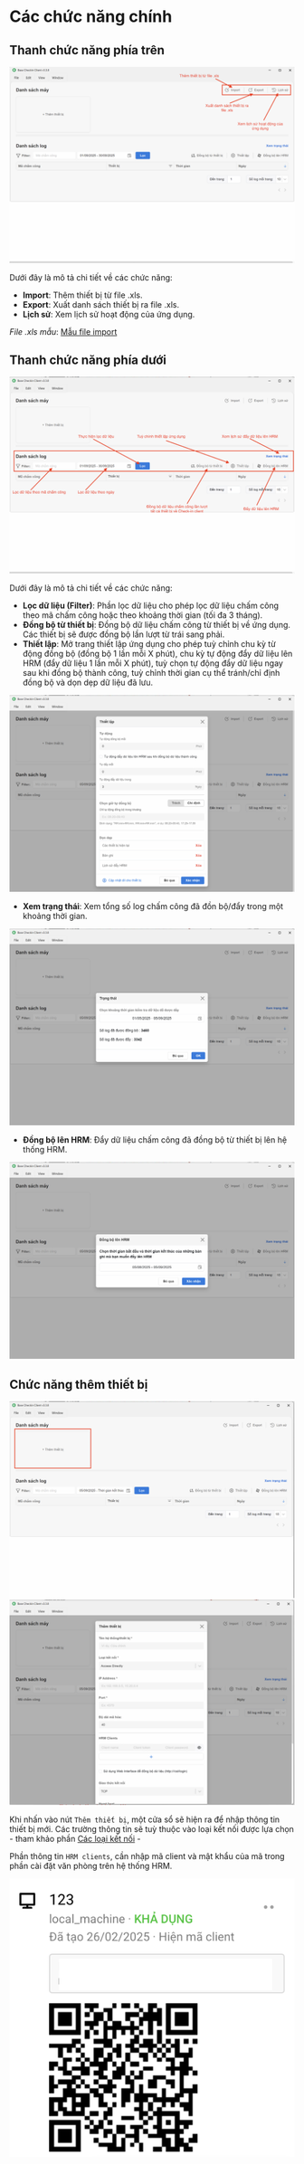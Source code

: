 # Các chức năng chính

## Thanh chức năng phía trên

<img src="/assets/images/functions_at_top.png" alt="Thanh chức năng phía trên" class="doc-image">

Dưới đây là mô tả chi tiết về các chức năng:

- **Import**: Thêm thiết bị từ file .xls.
- **Export**: Xuất danh sách thiết bị ra file .xls.
- **Lịch sử**: Xem lịch sử hoạt động của ứng dụng.

<i>File .xls mẫu</i>: 
<a href="/assets/sample/import_devices_sample.xls" download>Mẫu file import</a>

## Thanh chức năng phía dưới

<img src="/assets/images/functions_at_bottom.png" alt="Thanh chức năng phía dưới" class="doc-image">

Dưới đây là mô tả chi tiết về các chức năng:

- **Lọc dữ liệu (Filter)**: Phần lọc dữ liệu cho phép lọc dữ liệu chấm công theo mã chấm công hoặc theo khoảng thời gian (tối đa 3 tháng).
- **Đồng bộ từ thiết bị**: Đồng bộ dữ liệu chấm công từ thiết bị về ứng dụng. Các thiết bị sẽ được đồng bộ lần lượt từ trái sang phải.
- **Thiết lập**: Mở trang thiết lập ứng dụng cho phép tuỳ chỉnh chu kỳ từ động đồng bộ (đồng bộ 1 lần mỗi X phút), chu kỳ tự động đẩy dữ liệu lên HRM (đẩy dữ liệu 1 lần mỗi X phút), tuỳ chọn tự động đẩy dữ liệu ngay sau khi đồng bộ thành công, tuỳ chỉnh thời gian cụ thể tránh/chỉ định đồng bộ và dọn dẹp dữ liệu đã lưu.

<img src="/assets/images/setting.png" alt="Trang thiết lập" class="doc-image">

- **Xem trạng thái**: Xem tổng số log chấm công đã đồn bộ/đẩy trong một khoảng thời gian.

<img src="/assets/images/push_pull_history.png" alt="Trang trạng thái" class="doc-image">

- **Đồng bộ lên HRM**: Đẩy dữ liệu chấm công đã đồng bộ từ thiết bị lên hệ thống HRM.

<img src="/assets/images/push_to_hrm.png" alt="Đồng bộ lên HRM" class="doc-image">

## Chức năng thêm thiết bị

<img src="/assets/images/add_device_button.png" alt="Nút thêm thiết bị" class="doc-image">

<img src="/assets/images/add_device_modal.png" alt="Form thêm thiết bị" class="doc-image">

Khi nhấn vào nút `Thêm thiết bị`, một cửa sổ sẽ hiện ra để nhập thông tin thiết bị mới. Các trường thông tin sẽ tuỳ thuộc vào loại kết nối được lựa chọn - tham khảo phần [Các loại kết nối](/pages/connections/CONNECTIONS_OVERVIEW) -  

Phần thông tin `HRM clients`, cần nhập mã client và mật khẩu của mã trong phần cài đặt văn phòng trên hệ thống HRM.

<img src="/assets/images/get_hrm_client.png" alt="Phần HRM clients trên hệ thống HRM" class="doc-image">
